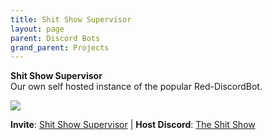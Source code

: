 ```yaml
---
title: Shit Show Supervisor
layout: page
parent: Discord Bots
grand_parent: Projects
---
```


**Shit Show Supervisor**<br />
Our own self hosted instance of the popular Red-DiscordBot.

![][Image]

 **Invite**: [Shit Show Supervisor][Invite] | **Host Discord**: [The Shit Show][Discord] 


[Image]: https://cdn.discordapp.com/avatars/1181304647508574248/a82ecba5d54832e30ddaa2e999d0afef.png?size=1024
[Invite]: https://discord.com/oauth2/authorize?client_id=1181304647508574248&scope=bot+applications.commands&permissions=8
[Discord]: https://dsc.gg/the-shit-show


